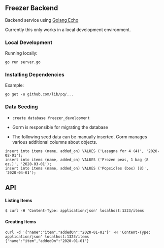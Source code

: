 ## Freezer Backend

Backend service using [Golang Echo](https://echo.labstack.com/)

Currently this only works in a local development environment.


### Local Development

Running locally:

```
go run server.go
```

### Installing Dependencies

Example:

```
go get -u github.com/lib/pq/...
```

### Data Seeding

* `create database freezer_development`
* Gorm is responsible for migrating the database

* The following seed data can be manually inserted. Gorm manages various additional columns about objects.

```
insert into items (name, added_on) VALUES ('Lasagna for 4 (4)', '2020-02-01');
insert into items (name, added_on) VALUES ('Frozen peas, 1 bag (8 oz.)', '2020-03-01');
insert into items (name, added_on) VALUES ('Popsicles (box) (8)', '2020-04-01');
```


## API

#### Listing Items

```
$ curl -H 'Content-Type: application/json' localhost:1323/items
```

#### Creating Items

```
curl -d '{"name":"item","addedOn":"2020-01-01"}' -H 'Content-Type: application/json' localhost:1323/items
{"name":"item","addedOn":"2020-01-01"}
```
